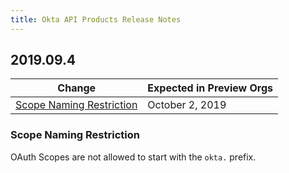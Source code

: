 ```yaml
---
title: Okta API Products Release Notes
---
```


## 2019.09.4

| Change                                                                             | Expected in Preview Orgs |
|------------------------------------------------------------------------------------|--------------------------|
| [Scope Naming Restriction](#scope-naming-restriction)                                  | October 2, 2019       |

### Scope Naming Restriction

OAuth Scopes are not allowed to start with the `okta.` prefix. <!-- OKTA-212397 -->
